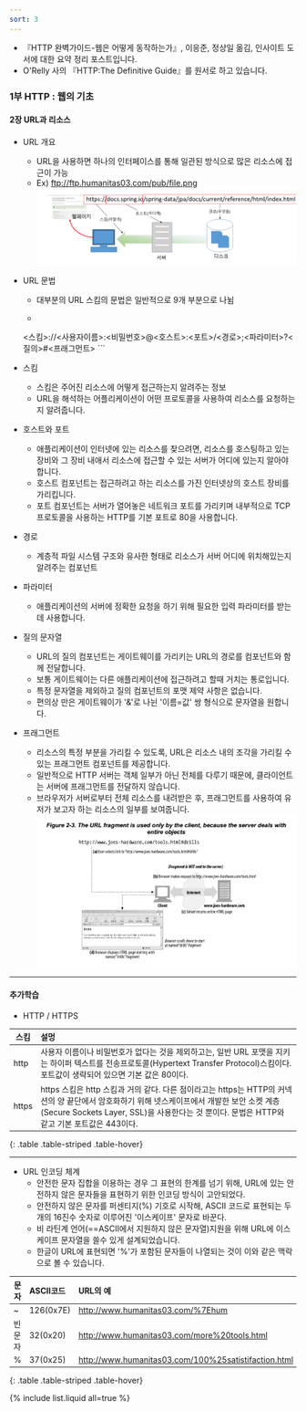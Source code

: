 ```yaml
---
sort: 3
---
```


* 『HTTP 완벽가이드-웹은 어떻게 동작하는가』, 이응준, 정상일 옮김, 인사이트 도서에 대한 요약 정리 포스트입니다.
* O'Relly 사의 『HTTP:The Definitive Guide』를 원서로 하고 있습니다.


### 1부 HTTP : 웹의 기초



#### 2장 URL과 리소스

* URL 개요
	- URL을 사용하면 하나의 인터페이스를 통해 일관된 방식으로 많은 리소스에 접근이 가능
	- Ex) ftp://ftp.humanitas03.com/pub/file.png
![image.png](../images/httpguideimg/http_figure_2-1.png)

* URL 문법
	- 대부분의 URL 스킴의 문법은 일반적으로 9개 부분으로 나뉨
	- ```
	<스킴>://<사용자이름>:<비밀번호>@<호스트>:<포트>/<경로>;<파라미터>?<질의>#<프래그먼트>
		```


* 스킴
	- 스킴은 주어진 리소스에 어떻게 접근하는지 알려주는 정보
	- URL을 해석하는 어플리케이션이 어떤 프로토콜을 사용하여 리소스를 요청하는지 알려줍니다.

* 호스트와 포트
	- 애플리케이션이 인터넷에 있는 리소스를 찾으려면, 리소스를 호스팅하고 있는 장비와 그 장비 내애서 리소스에 접근할 수 있는 서버가 어디에 있는지 알아야 합니다.
	- 호스트 컴포넌트는 접근하려고 하는 리소스를 가진 인터넷상의 호스트 장비를 가리킵니다.
	- 포트 컴포넌트는 서버가 열어놓은 네트워크 포트를 가리키며 내부적으로 TCP 프로토콜을 사용하는 HTTP를 기본 포트로 80을 사용합니다.

* 경로
	- 계층적 파일 시스템 구조와 유사한 형태로 리소스가 서버 어디에 위치해있는지 알려주는 컴포넌트

* 파라미터
	- 애플리케이션의 서버에 정확한 요청을 하기 위해 필요한 입력 파라미터를 받는데 사용합니다.

* 질의 문자열
	- URL의 질의 컴포넌트는 게이트웨이를 가리키는 URL의 경로를 컴포넌트와 함께 전달합니다.
	- 보통 게이트웨이는 다른 애플리케이션에 접근하려고 할때 거치는 통로입니다.
	- 특정 문자열을 제외하고 질의 컴포넌트의 포맷 제약 사항은 없습니다.
	- 편의상 만은 게이트웨이가 '&'로 나뉜 '이름=값' 쌍 형식으로 문자열을 원합니다.

* 프래그먼트
	- 리소스의 특정 부분을 가리킬 수 있도록, URL은 리소스 내의 조각을 가리킬 수 있는 프래그먼트 컴포넌트를 제공합니다.
	- 일반적으로 HTTP 서버는 객체 일부가 아닌 전체를 다루기 때문에, 클라이언트는 서버에 프래그먼트를 전달하지 않습니다.
	- 브라우저가 서버로부터 전체 리소스를 내려받은 후, 프래그먼트를 사용하여 유저가 보고자 하는 리소스의 일부를 보여줍니다.
	![image.png](../images/httpguideimg/http_figure_2-3.png)
___
#### 추가학습

* HTTP / HTTPS

| 스킴 | 설멍 |
|--------|:--------|
|http     |사용자 이름이나 비밀번호가 없다는 것을 제외하고는, 일반 URL 포맷을 지키는 하이퍼 텍스트를 전송프로토콜(Hypertext Transfer Protocol)스킴이다. 포트값이 생략되어 있으면 기본 값은 80이다.|
|https|https 스킴은 http 스킴과 거의 같다. 다른 점이라고는 https는 HTTP의 커넥션의 양 끝단에서 암호화하기 위해 넷스케이프에서 개발한 보안 소켓 계층(Secure Sockets Layer, SSL)을 사용한다는 것 뿐이다. 문법은 HTTP와 같고 기본 포트값은 443이다.|
{: .table .table-striped .table-hover}

___

* URL 인코딩 체계
	- 안전한 문자 집합을 이용하는 경우 그 표현의 한계를 넘기 위해, URL에 있는 안전하지 않은 문자들을 표현하기 위한 인코딩 방식이 고안되었다.
	- 안전하지 않은 문자를 퍼센티지(%) 기호로 시작해, ASCII 코드로 표현되는 두 개의 16진수 숫자로 이루어진 '이스케이프' 문자로 바꾼다.
	- 비 라틴계 언어(==ASCII에서 지원하지 않은 문자열)지원을 위해 URL에 이스케이프 문자열을 쓸수 있게 설계되었습니다.
	- 한글이 URL에 표현되면 '%'가 포함된 문자들이 나열되는 것이 이와 같은 맥락으로 볼 수 있습니다.

| 문자 | ASCII코드 |URL의 예|
|--------|:--------|:---------|
|~|126(0x7E)|http://www.humanitas03.com/%7Ehum|
|빈 문자|32(0x20)|http://www.humanitas03.com/more%20tools.html|
|% |37(0x25)|http://www.humanitas03.com/100%25satistifaction.html|
{: .table .table-striped .table-hover}


{% include list.liquid all=true %}